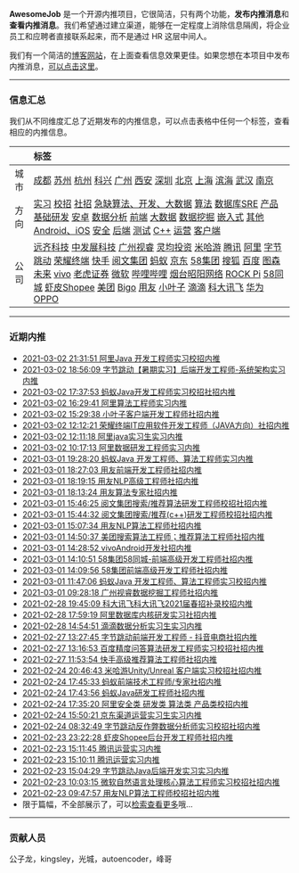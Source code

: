 
 

**AwesomeJob** 是一个开源内推项目，它很简洁，只有两个功能，**发布内推消息**和**查看内推消息**。我们希望通过建立渠道，能够在一定程度上消除信息隔阂，将企业员工和应聘者直接联系起来，而不是通过 HR 这层中间人。

我们有一个简洁的[博客网站](https://awesomejob.gitee.io/)，在上面查看信息效果更佳。如果您想在本项目中发布内推消息，[可以点击这里](https://wj.qq.com/s2/8043669/40c0)。


--- 
### 信息汇总

我们从不同维度汇总了近期发布的内推信息，可以点击表格中任何一个标签，查看相应的内推信息。

||标签|
|:---:|:---|
|城市|[成都](https://awesomejob.gitee.io/tags/成都)	[苏州](https://awesomejob.gitee.io/tags/苏州)	[杭州](https://awesomejob.gitee.io/tags/杭州)	[科兴](https://awesomejob.gitee.io/tags/科兴)	[广州](https://awesomejob.gitee.io/tags/广州)	[西安](https://awesomejob.gitee.io/tags/西安)	[深圳](https://awesomejob.gitee.io/tags/深圳)	[北京](https://awesomejob.gitee.io/tags/北京)	[上海](https://awesomejob.gitee.io/tags/上海)	[滨海](https://awesomejob.gitee.io/tags/滨海)	[武汉](https://awesomejob.gitee.io/tags/武汉)	[南京](https://awesomejob.gitee.io/tags/南京)|
|方向|[实习](https://awesomejob.gitee.io/series/实习)	[校招](https://awesomejob.gitee.io/series/校招)	[社招](https://awesomejob.gitee.io/series/社招)	[急缺算法、开发、大数据](https://awesomejob.gitee.io/categories/急缺算法、开发、大数据)	[算法](https://awesomejob.gitee.io/categories/算法)	[数据库SRE](https://awesomejob.gitee.io/categories/数据库sre)	[产品](https://awesomejob.gitee.io/categories/产品)	[基础研发](https://awesomejob.gitee.io/categories/基础研发)	[安卓](https://awesomejob.gitee.io/categories/安卓)	[数据分析](https://awesomejob.gitee.io/categories/数据分析)	[前端](https://awesomejob.gitee.io/categories/前端)	[大数据](https://awesomejob.gitee.io/categories/大数据)	[数据挖掘](https://awesomejob.gitee.io/categories/数据挖掘)	[嵌入式](https://awesomejob.gitee.io/categories/嵌入式)	[其他](https://awesomejob.gitee.io/categories/其他)	[Android、iOS](https://awesomejob.gitee.io/categories/android、ios)	[安全](https://awesomejob.gitee.io/categories/安全)	[后端](https://awesomejob.gitee.io/categories/后端)	[测试](https://awesomejob.gitee.io/categories/测试)	[C++](https://awesomejob.gitee.io/categories/c++)	[运营](https://awesomejob.gitee.io/categories/运营)	[客户端](https://awesomejob.gitee.io/categories/客户端)|
|公司|[远齐科技](https://awesomejob.gitee.io/tags/远齐科技)	[中发展科技](https://awesomejob.gitee.io/tags/中发展科技)	[广州视睿](https://awesomejob.gitee.io/tags/广州视睿)	[灵均投资](https://awesomejob.gitee.io/tags/灵均投资)	[米哈游](https://awesomejob.gitee.io/tags/米哈游)	[腾讯](https://awesomejob.gitee.io/tags/腾讯)	[阿里](https://awesomejob.gitee.io/tags/阿里)	[字节跳动](https://awesomejob.gitee.io/tags/字节跳动)	[荣耀终端](https://awesomejob.gitee.io/tags/荣耀终端)	[快手](https://awesomejob.gitee.io/tags/快手)	[阅文集团](https://awesomejob.gitee.io/tags/阅文集团)	[蚂蚁](https://awesomejob.gitee.io/tags/蚂蚁)	[京东](https://awesomejob.gitee.io/tags/京东)	[58集团](https://awesomejob.gitee.io/tags/58集团)	[搜狐](https://awesomejob.gitee.io/tags/搜狐)	[百度](https://awesomejob.gitee.io/tags/百度)	[图森未来](https://awesomejob.gitee.io/tags/图森未来)	[vivo](https://awesomejob.gitee.io/tags/vivo)	[老虎证券](https://awesomejob.gitee.io/tags/老虎证券)	[微软](https://awesomejob.gitee.io/tags/微软)	[哔哩哔哩](https://awesomejob.gitee.io/tags/哔哩哔哩)	[烟台昭阳网络](https://awesomejob.gitee.io/tags/烟台昭阳网络)	[ROCK Pi](https://awesomejob.gitee.io/tags/rock-pi)	[58同城](https://awesomejob.gitee.io/tags/58同城)	[虾皮Shopee](https://awesomejob.gitee.io/tags/虾皮shopee)	[美团](https://awesomejob.gitee.io/tags/美团)	[Bigo](https://awesomejob.gitee.io/tags/bigo)	[用友](https://awesomejob.gitee.io/tags/用友)	[小叶子](https://awesomejob.gitee.io/tags/小叶子)	[滴滴](https://awesomejob.gitee.io/tags/滴滴)	[科大讯飞](https://awesomejob.gitee.io/tags/科大讯飞)	[华为](https://awesomejob.gitee.io/tags/华为)	[OPPO](https://awesomejob.gitee.io/tags/oppo)|
--- 

### 近期内推 
- [2021-03-02 21:31:51 阿里Java 开发工程师实习校招内推](https://awesomejob.gitee.io/posts/jobs/job_83)
- [2021-03-02 18:56:09 字节跳动【暑期实习】后端开发工程师-系统架构实习内推](https://awesomejob.gitee.io/posts/jobs/job_82)
- [2021-03-02 17:37:53 蚂蚁Java开发工程师实习校招社招内推](https://awesomejob.gitee.io/posts/jobs/job_81)
- [2021-03-02 16:29:41 阿里算法工程师实习内推](https://awesomejob.gitee.io/posts/jobs/job_80)
- [2021-03-02 15:29:38 小叶子客户端开发工程师社招内推](https://awesomejob.gitee.io/posts/jobs/job_79)
- [2021-03-02 12:12:21 荣耀终端IT应用软件开发工程师（JAVA方向）社招内推](https://awesomejob.gitee.io/posts/jobs/job_78)
- [2021-03-02 12:11:18 阿里java实习生实习内推](https://awesomejob.gitee.io/posts/jobs/job_77)
- [2021-03-02 10:17:13 阿里数据研发工程师实习内推](https://awesomejob.gitee.io/posts/jobs/job_76)
- [2021-03-01 19:28:20 蚂蚁Java 开发工程师、算法工程师实习内推](https://awesomejob.gitee.io/posts/jobs/job_75)
- [2021-03-01 18:27:03 用友前端开发工程师社招内推](https://awesomejob.gitee.io/posts/jobs/job_74)
- [2021-03-01 18:19:15 用友NLP高级工程师社招内推](https://awesomejob.gitee.io/posts/jobs/job_73)
- [2021-03-01 18:13:24 用友算法专家社招内推](https://awesomejob.gitee.io/posts/jobs/job_72)
- [2021-03-01 15:46:25 阅文集团搜索/推荐算法研发工程师校招社招内推](https://awesomejob.gitee.io/posts/jobs/job_71)
- [2021-03-01 15:44:32 阅文集团搜索/推荐(c++)研发工程师校招社招内推](https://awesomejob.gitee.io/posts/jobs/job_70)
- [2021-03-01 15:07:34 用友NLP算法工程师社招内推](https://awesomejob.gitee.io/posts/jobs/job_69)
- [2021-03-01 14:50:37 美团搜索算法工程师；推荐算法工程师社招内推](https://awesomejob.gitee.io/posts/jobs/job_68)
- [2021-03-01 14:28:52 vivoAndroid开发社招内推](https://awesomejob.gitee.io/posts/jobs/job_67)
- [2021-03-01 14:10:51 58集团58同城-前端高级开发工程师社招内推](https://awesomejob.gitee.io/posts/jobs/job_66)
- [2021-03-01 14:09:56 58集团前端高级开发工程师社招内推](https://awesomejob.gitee.io/posts/jobs/job_65)
- [2021-03-01 11:47:06 蚂蚁Java 开发工程师、算法工程师实习校招内推](https://awesomejob.gitee.io/posts/jobs/job_64)
- [2021-03-01 09:28:18 广州视睿数据挖掘工程师社招内推](https://awesomejob.gitee.io/posts/jobs/job_63)
- [2021-02-28 19:45:09 科大讯飞科大讯飞2021届春招补录校招内推](https://awesomejob.gitee.io/posts/jobs/job_62)
- [2021-02-28 17:59:19 阿里数据库内核研发实习社招内推](https://awesomejob.gitee.io/posts/jobs/job_61)
- [2021-02-28 14:54:51 滴滴数据分析实习生实习内推](https://awesomejob.gitee.io/posts/jobs/job_60)
- [2021-02-27 13:27:45 字节跳动前端开发工程师 - 抖音电商社招内推](https://awesomejob.gitee.io/posts/jobs/job_59)
- [2021-02-27 13:16:53 百度精度问答算法研发工程师实习校招社招内推](https://awesomejob.gitee.io/posts/jobs/job_58)
- [2021-02-27 11:53:54 快手高级推荐算法工程师社招内推](https://awesomejob.gitee.io/posts/jobs/job_57)
- [2021-02-24 20:46:43 米哈游Unity/Unreal 客户端实习校招社招内推](https://awesomejob.gitee.io/posts/jobs/job_56)
- [2021-02-24 17:45:33 蚂蚁前端技术工程师/专家社招内推](https://awesomejob.gitee.io/posts/jobs/job_55)
- [2021-02-24 17:43:56 蚂蚁Java研发工程师社招内推](https://awesomejob.gitee.io/posts/jobs/job_54)
- [2021-02-24 17:35:20 阿里安全类  研发类  算法类  产品类校招内推](https://awesomejob.gitee.io/posts/jobs/job_53)
- [2021-02-24 15:50:21 京东渠道运营实习生实习内推](https://awesomejob.gitee.io/posts/jobs/job_52)
- [2021-02-24 08:32:49 字节跳动反作弊数据分析师实习校招社招内推](https://awesomejob.gitee.io/posts/jobs/job_51)
- [2021-02-23 23:22:28 虾皮Shopee后台开发工程师社招内推](https://awesomejob.gitee.io/posts/jobs/job_50)
- [2021-02-23 15:11:45 腾讯运营实习内推](https://awesomejob.gitee.io/posts/jobs/job_49)
- [2021-02-23 15:10:11 腾讯运营实习内推](https://awesomejob.gitee.io/posts/jobs/job_48)
- [2021-02-23 15:04:29 字节跳动Java后端开发实习实习内推](https://awesomejob.gitee.io/posts/jobs/job_47)
- [2021-02-23 10:03:15 微软自然语言处理核心算法工程师实习校招社招内推](https://awesomejob.gitee.io/posts/jobs/job_46)
- [2021-02-23 09:47:57 用友NLP算法工程师校招社招内推](https://awesomejob.gitee.io/posts/jobs/job_45)
- 限于篇幅，不全部展示了，可以[检索查看更多](https://awesomejob.gitee.io/)哦...
--- 
### 贡献人员
公子龙，kingsley，光城，autoencoder，峰哥